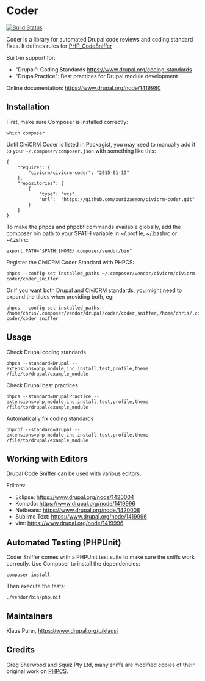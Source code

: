 # Coder

[![Build Status](https://travis-ci.org/klausi/coder.svg?branch=8.x-2.x)](https://travis-ci.org/klausi/coder)

Coder is a library for automated Drupal code reviews and coding standard fixes. It
defines rules for [PHP_CodeSniffer](https://github.com/squizlabs/PHP_CodeSniffer)

Built-in support for:
- "Drupal": Coding Standards https://www.drupal.org/coding-standards
- "DrupalPractice": Best practices for Drupal module development

Online documentation: https://www.drupal.org/node/1419980


## Installation

First, make sure Composer is installed correctly:
```
which composer
```

Until CiviCRM Coder is listed in Packagist, you may need to manually add it to
your `~/.composer/composer.json` with something like this:
```
{
    "require": {
        "civicrm/civicrm-coder": "2015-01-19"
    },
    "repositories": [
        {
            "type": "vcs",
            "url":  "https://github.com/xurizaemon/civicrm-coder.git"
        }
    ]
}
```

To make the phpcs and phpcbf commands available globally, add the composer bin path
to your $PATH variable in ~/.profile, ~/.bashrc or ~/.zshrc:
```
export PATH="$PATH:$HOME/.composer/vendor/bin"
```

Register the CiviCRM Coder Standard with PHPCS:
```
phpcs --config-set installed_paths ~/.composer/vendor/civicrm/civicrm-coder/coder_sniffer
```

Or if you want both Drupal and CiviCRM standards, you might need to expand the tildes when providing both, eg:
```
phpcs --config-set installed_paths /home/chris/.composer/vendor/drupal/coder/coder_sniffer,/home/chris/.composer/vendor/civicrm/civicrm-coder/coder_sniffer
```

## Usage

Check Drupal coding standards
```
phpcs --standard=Drupal --extensions=php,module,inc,install,test,profile,theme /file/to/drupal/example_module
```

Check Drupal best practices
```
phpcs --standard=DrupalPractice --extensions=php,module,inc,install,test,profile,theme /file/to/drupal/example_module
```

Automatically fix coding standards
```
phpcbf --standard=Drupal --extensions=php,module,inc,install,test,profile,theme /file/to/drupal/example_module
```


## Working with Editors

Drupal Code Sniffer can be used with various editors.

Editors:

* Eclipse: https://www.drupal.org/node/1420004
* Komodo: https://www.drupal.org/node/1419996
* Netbeans: https://www.drupal.org/node/1420008
* Sublime Text: https://www.drupal.org/node/1419996
* vim: https://www.drupal.org/node/1419996


## Automated Testing (PHPUnit)

Coder Sniffer comes with a PHPUnit test suite to make sure the sniffs work correctly.
Use Composer to install the dependencies:

```
composer install
```

Then execute the tests:
```
./vendor/bin/phpunit
```


## Maintainers
Klaus Purer, https://www.drupal.org/u/klausi


## Credits

Greg Sherwood and Squiz Pty Ltd, many sniffs are modified copies of their original
work on [PHPCS](https://github.com/squizlabs/PHP_CodeSniffer).
